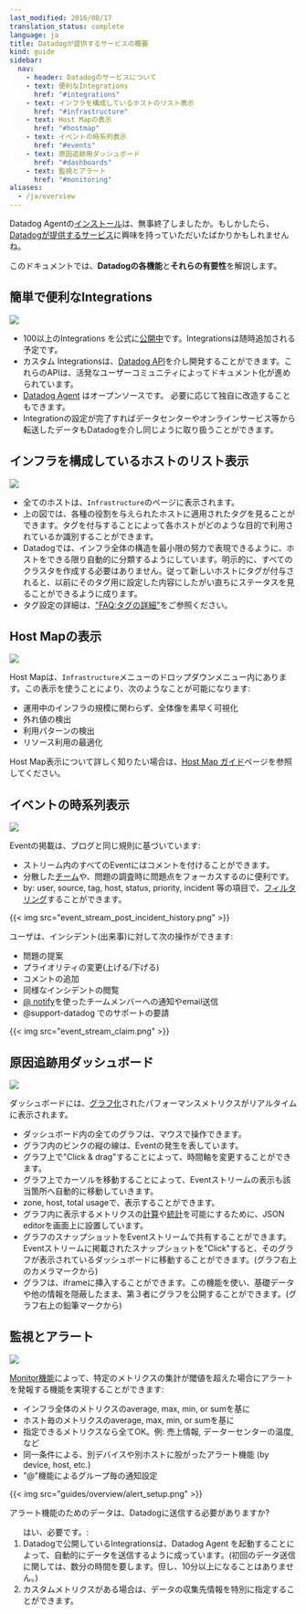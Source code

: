 ```yaml
---
last_modified: 2016/08/17
translation_status: complete
language: ja
title: Datadogが提供するサービスの概要
kind: guide
sidebar:
  nav:
    - header: Datadogのサービスについて
    - text: 便利なIntegrations
      href: "#integrations"
    - text: インフラを構成しているホストのリスト表示
      href: "#infrastructure"
    - text: Host Mapの表示
      href: "#hostmap"
    - text: イベントの時系列表示
      href: "#events"
    - text: 原因追跡用ダッシュボード
      href: "#dashboards"
    - text: 監視とアラート
      href: "#monitoring"
aliases:
  - /ja/overview
---
```

<!--監視とアラートの項目だけ、若干の修正をしました。まだ英語版と完全に一致していません8/17-->
<!-- So, you've just finished [installing](/guides/basic_agent_usage/) the Datadog
Agent, or maybe you're just curious about [what (else) Datadog can do for you](http://www.datadoghq.com/product/).
This document gives a high level overview of Datadog's capabilities and how
it can help you bring your infrastructure to heel. -->

Datadog Agentの[インストール](/ja/guides/basic_agent_usage/)は、無事終了しましたか。もしかしたら、[Datadogが提供するサービス](http://www.datadoghq.com/product/)に興味を持っていただいたばかりかもしれませんね。

このドキュメントでは、**Datadogの各機能**と**それらの有要性**を解説します。


<!-- <h2 id="integrations">Integrations</h2>

{{< img src="integrations.png" >}}

<ul>
<li>100+ integrations <a target="_blank" href="http://www.datadoghq.com/integrations/">officially listed</a>,
always adding more.</li>
<li>Custom integrations are available <a target="_blank" href="http://docs.datadoghq.com/api/">via our API</a>,
many documented by our active user community.</li>
<li>The Agent is <a target="_blank" href="https://github.com/DataDog/dd-agent/">open source</a> and you
can instrument your own if you'd like.</li>
<li>Once integrations have been configured, data living in a datacenter or
in an online service is treated the same throughout Datadog.</li>
</ul> -->

## 簡単で便利なIntegrations


![](/images/integrations.png)

<ul>
<li>100以上のIntegrations を公式に<a target="_blank" href="http://www.datadoghq.com/integrations/">公開中</a>です。Integrationsは随時追加される予定です。</li>
<li>カスタム Integrationsは、<a target="_blank" href="https://docs.datadoghq.com/ja/api/">Datadog API</a>を介し開発することができます。これらのAPIは、活発なユーザーコミュニティによってドキュメント化が進められています。</li>
<li><a target="_blank" href="https://github.com/DataDog/dd-agent/">Datadog Agent</a> はオープンソースです。 必要に応じて独自に改造することもできます。</li>
<li>Integrationの設定が完了すればデータセンターやオンラインサービス等から転送したデータもDatadogを介し同じように取り扱うことができます。</li>
</ul>


<!-- <h2 id="infrastructure">Infrastructures</h2>

{{< img src="infrastructure.png" >}}

<ul>
<li>All machines show up in the infrastructure overview</li>
<li>Here you can see the tags applied to each machine; as they're assigned to
perform certain roles, tagging allows you to indicate machines have
a certain purpose</li>
<li>We do as much as possible to automatically categorize your servers
for you, to create structure in your infrastructure with as little
work as possible (unlike explicitly creating all your clusters).
Thus if a new machine is tagged, you can immediately see the stats
for that machine based on what was previously set up for that tag.</li>
<li>For more on tagging, please see <a target="_blank" href="https://docs.datadoghq.com/faq/#tagging">here</a>.

</li>

</ul> -->

## インフラを構成しているホストのリスト表示


![](/images/infrastructure.png)

* 全てのホストは、`Infrastructure`のページに表示されます。
* 上の図では、各種の役割を与えられたホストに適用されたタグを見ることができます。タグを付与することによって各ホストがどのような目的で利用されているか識別することができます。
* Datadogでは、インフラ全体の構造を最小限の努力で表現できるように、ホストをできる限り自動的に分類するようにしています。明示的に、すべてのクラスタを作成する必要はありません。従って新しいホストにタグが付与されると、以前にそのタグ用に設定した内容にしたがい直ちにステータスを見ることができるように成ります。
* タグ設定の詳細は、<a target="_blank" href="https://docs.datadoghq.com/ja/faq/#tagging">"FAQ:タグの詳細"</a>をご参照ください。


<!-- ## Host Map


![](/images/hostmap-overview.png)

The Host Map can be found under the Infrastructure menu and offers the ability to:

* Quickly visualize your entire environment regardless of whether it 5, 500, or 50,000 hosts.
* Identify outliers
* Detect usage patterns
* Optimize resources

To learn more about the Host Map, visit the [Host Map Guide](/guides/hostmap). -->

## Host Mapの表示


![](/images/hostmap-overview.png)

Host Mapは、`Infrastructure`メニューのドロップダウンメニュー内にあります。この表示を使うことにより、次のようなことが可能になります:

* 運用中のインフラの規模に関わらず、全体像を素早く可視化
* 外れ値の検出
* 利用パターンの検出
* リソース利用の最適化

Host Map表示について詳しく知りたい場合は、[Host Map ガイド](/ja/guides/hostmap)ページを参照してください。


<!-- <h2 id="events">Events</h2>

{{< img src="event_stream.png" >}}

The Event Stream is based on the same conventions as a blog:
<ul>
<li>Every event in the stream can be commented on.</li>
<li>Great for distributed <a target="_blank" href="https://docs.datadoghq.com/faq/#team">teams</a> and maintaining the focus of an investigation</li>
<li>You can <a target="_blank" href="https://www.datadoghq.com/blog/filter-datadog-events-stream-pinpoint-events-infrastructure/">filter</a>
by: user, source, tag, host, status, priority, incident</li>
</ul>

{{< img src="event_stream_post_incident_history.png" >}}

For each incident users can:
<ul>
<li>Claim it</li>
<li>Increase/decrease priority</li>
<li>Comment</li>
<li>See similar incidents </li>
<li><a target="_blank" href="https://docs.datadoghq.com/faq/#notify">@ notify team members</a>, who receive an email</li>
<li>@support-datadog to ask for assistance</li>
</ul>

{{< img src="event_stream_claim.png" >}}
 -->

## イベントの時系列表示


![](/images/event_stream.png)

Eventの掲載は、ブログと同じ規則に基づいています:

<ul>
<li>ストリーム内のすべてのEventにはコメントを付けることができます。</li>
<li>分散した<a target="_blank" href="https://docs.datadoghq.com/ja/faq/#team">チーム</a>や、問題の調査時に問題点をフォーカスするのに便利です。</li>
<li>by: user, source, tag, host, status, priority, incident 等の項目で、<a target="_blank" href="https://www.datadoghq.com/blog/filter-datadog-events-stream-pinpoint-events-infrastructure/">フィルタリング</a>することができます。</li>
</ul>

{{< img src="event_stream_post_incident_history.png" >}}

ユーザは、インシデント(出来事)に対して次の操作ができます:
<ul>
<li>問題の提案</li>
<li>プライオリティの変更(上げる/下げる)</li>
<li>コメントの追加</li>
<li>同様なインシデントの閲覧</li>
<li><a target="_blank" href="https://docs.datadoghq.com/ja/faq/#notify">@ notify</a>を使ったチームメンバーへの通知やemail送信</li>
<li>@support-datadog でのサポートの要請</li>
</ul>

{{< img src="event_stream_claim.png" >}}


<!-- <h2 id="dashboards">dashboards</h2>

{{< img src="dashboard_events.png" >}}

Dashboards contain <a target="_blank" href="https://docs.datadoghq.com/graphing/">graphs</a> with real-time performance metrics
<ul>
<li>Synchronous mousing across all graphs in a dashboard.	</li>
<li>Vertical bars are events in the context of the metric.</li>
<li>Click & drag on a graph to zoom-in on a particular time-frame.</li>
<li>As you hover over the graph the event stream moves with you.</li>
<li>Display by zone, host, or total usage.</li>
<li>We expose the JSON editor of the graph allowing for <a target="_blank" href="http://docs.datadoghq.com/graphing/#functions">arithmetic</a> and
<a target="_blank" href="https://www.datadoghq.com/blog/rank-filter-performance-monitoring-metrics-top-function/">functions</a> to be applied to metrics.</li>
<li>Share a graph snapshot that will appear in the stream; clicking on
that snapshot returns you to the original dashboard (via the camera in the upper right of a graph).</li>
<li>Graphs can be embedded in an iframe, giving a 3rd party a live graph
without access to your data or any other information (via the pencil in the upper right of a graph).</li>
</ul> -->

## 原因追跡用ダッシュボード

![](/images/dashboard_events.png)

ダッシュボードには、<a target="_blank" href="https://docs.datadoghq.com/ja/graphing/">グラフ化</a>されたパフォーマンスメトリクスがリアルタイムに表示されます。
<ul>
<li>ダッシュボード内の全てのグラフは、マウスで操作できます。</li>
<li>グラフ内のビンクの縦の線は、Eventの発生を表しています。</li>
<li>グラフ上で"Click & drag"することによって、時間軸を変更することができます。</li>
<li>グラフ上でカーソルを移動することによって、Eventストリームの表示も該当箇所へ自動的に移動していきます。</li>
<li>zone, host, total usageで、表示することができます。</li>
<li>グラフ内に表示するメトリクスの<a target="_blank" href="https://docs.datadoghq.com/ja/graphing/#functions">計算</a>や<a target="_blank" href="https://www.datadoghq.com/blog/rank-filter-performance-monitoring-metrics-top-function/">統計</a>を可能にするために、JSON editorを画面上に設置しています。</li>
<li>グラフのスナップショットをEventストリームで共有することができます。Eventストリームに掲載されたスナップショットを"Click"すると、そのグラフが表示されているダッシュボードに移動することができます。(グラフ右上のカメラマークから)</li>
<li>グラフは、iframeに挿入することができます。この機能を使い、基礎データや他の情報を隠蔽したまま、第３者に<!-- ライブな -->グラフを公開することができます。(グラフ右上の鉛筆マークから)</li>
</ul>


<!-- <h2 id="alerting">Alerting</h2>
{{< img src="alert.png" >}}

[Alerting](/guides/alerting/) gives you the ability to be notified if the aggregate of a specific
metric is above or below a certain threshold:
<ul>
<li>Across your entire infrastructure</li>
<li>Per machine (average, max, min, or sum) </li>
<li>Applies to any metric you want, revenue: data center temperature, etc.</li>
<li>Multi alerts (by device, host, etc.)</li>
<li>Set alert notification message, including @ capabilities</li>
</ul>

{{< img src="guides/overview/alert_setup.png" >}}

Does the data have to be pushed to Datadog?
<ol>
Currently, yes:
<li>All integrations we have get data flowing almost automatically after
launching the Agent (intial reporting may take a few minutes, but not longer than 10).</li>
<li>If you have custom metrics, you can indicate specifically where
to pull the data from.</li>
</ol> -->

## 監視とアラート

![](/images/alert.png)

[Monitor機能](/ja/guides/monitoring/)によって、特定のメトリクスの集計が閾値を超えた場合にアラートを発報する機能を実現することができます:
<ul>
<li>インフラ全体のメトリクスのaverage, max, min, or sumを基に</li>
<li>ホスト毎のメトリクスのaverage, max, min, or sumを基に</li>
<li>指定できるメトリクスなら全てOK。例: 売上情報, データーセンターの温度, など</li>
<li>同一条件による、別デバイスや別ホストに股がったアラート機能 (by device, host, etc.)</li>
<li>"@"機能によるグループ毎の通知設定</li>
</ul>

{{< img src="guides/overview/alert_setup.png" >}}

アラート機能のためのデータは、Datadogに送信する必要がありますか?
<ol>
はい、必要です。:
<li>Datadogで公開しているIntegrationsは、Datadog Agent を起動することによって、自動的にデータを送信するように成っています。(初回のデータ送信に関しては、数分の時間を要します。但し、10分以上になることはありません。)</li>
<li>カスタムメトリクスがある場合は、データの収集先情報を特別に指定することができます。</li>
</ol>
